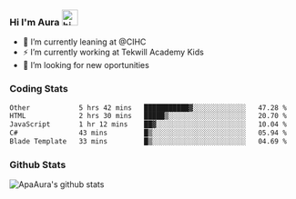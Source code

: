 ### Hi I'm Aura <img src="https://user-images.githubusercontent.com/1303154/88677602-1635ba80-d120-11ea-84d8-d263ba5fc3c0.gif" width="28px" alt="hi">

- 🔭 I’m currently leaning at @CIHC
- ⚡ I’m currently working at Tekwill Academy Kids
- 🤔 I’m looking for new oportunities


### Coding Stats

<!--START_SECTION:waka-->

```txt
Other            5 hrs 42 mins   ███████████▓░░░░░░░░░░░░░   47.28 %
HTML             2 hrs 30 mins   █████▒░░░░░░░░░░░░░░░░░░░   20.70 %
JavaScript       1 hr 12 mins    ██▓░░░░░░░░░░░░░░░░░░░░░░   10.04 %
C#               43 mins         █▒░░░░░░░░░░░░░░░░░░░░░░░   05.94 %
Blade Template   33 mins         █▒░░░░░░░░░░░░░░░░░░░░░░░   04.69 %
```

<!--END_SECTION:waka-->

### Github Stats

![ApaAura's github stats](https://github-readme-stats.vercel.app/api?username=ApaAura&count_private=true&theme=tokyonight&hide=contribs,prs)
